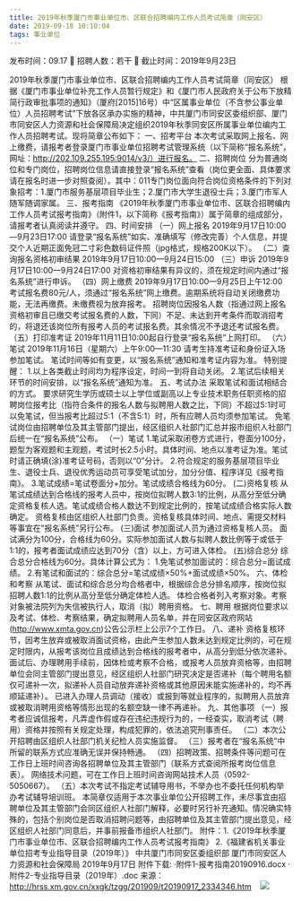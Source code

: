 ```yaml
---
title: 2019年秋季厦门市事业单位市、区联合招聘编内工作人员考试简章（同安区）
date: 2019-09-18 10:10:04
tags: 事业单位
---
```

发布时间：09.17   🌟   招聘人数：若干   🌈   截止时间：2019年9月23日
<!-- more -->

2019年秋季厦门市事业单位市、区联合招聘编内工作人员考试简章（同安区）
根据《厦门市事业单位补充工作人员暂行规定》和《厦门市人民政府关于公布下放精简行政审批事项的通知》（厦府[2015]16号）中“区属事业单位（不含参公事业单位）人员招聘考试”下放各区承办实施的精神，中共厦门市同安区委组织部、厦门市同安区人力资源和社会保障局决定组织2019年秋季同安区所属事业单位编内工作人员招聘考试。现将简章公布如下：
一、招考平台
本次考试采取网上报名、网上缴费，请报考者登录厦门市事业单位招聘考试管理系统（以下简称“报名系统”，网址：http://202.109.255.195:9014/v3/）进行报名。
二、招聘岗位
分为普通岗位和专门岗位，招聘岗位信息请直接登录“报名系统”查看（岗位更全面、具体要求请在报名时进一步对照查阅）。其中：011专门岗位面向符合岗位资格条件的下列对象招考：1.厦门市服务基层项目毕业生；2.厦门市大学生退役士兵；3.厦门市军人随军随调家属。
三、报考指南
《2019年秋季厦门市事业单位市、区联合招聘编内工作人员考试报考指南》（附件1，以下简称《报考指南》）属于简章的组成部分，请报考者认真阅读并遵守。
四、时间安排
（一）网上报名
2019年9月17日10:00—9月23日17:00
请登录“报名系统”如实、准确填写（修改完善）个人信息，并提交个人近期正面免冠二寸彩色数码证件照（jpg格式，规格200K以下）。
（二）查询报名资格初审结果
2019年9月17日10:00—9月24日15:00
（三）申诉
2019年9月17日10:00—9月24日17:00
对资格初审结果有异议的，须在规定时间内通过“报名系统”进行申诉。
（四）网上缴费
2019年9月17日10:00—9月25日上午12:00
考试报名费80元/人，须通过“报名系统”网上缴费。逾期系统将自动关闭缴费功能，无法再缴费。未缴费视为放弃报考。
招聘岗位因报名人数（指通过网上报名资格初审且已缴交考试报名费的人数，下同）不足、未达到开考条件而取消招考的，将退还该岗位所有报考人员的考试报名费。其余情况不予退还考试报名费。
（五）打印准考证
2019年11月11日10:00起自行登录“报名系统”上网打印。
（六）笔试
2019年11月16日（星期六）上午9:00—11:30
请考生持准考证和身份证入场参加笔试。
笔试时间等如有变更，以“报名系统”通知和准考证内容为准。
特别提醒：
1.以上各类截止时间均为程序设定，时间一到将自动关闭。
2.笔试后续相关环节的时间安排，以“报名系统”通知为准。
五、考试办法
采取笔试和面试相结合的方式。
要求研究生学历或硕士以上学位或副高以上专业技术职务任职资格的招聘岗位报考比（指符合条件的报名人数与拟聘用人数之比，下同）不超过5:1时可以免笔试，但当报考比超过5:1（不含5:1）时，所有应聘人员均须参加笔试。
免笔试岗位由招聘单位及其主管部门提出，经区组织人社部门汇总并报市组织人社部门后统一在“报名系统”公布。
（一）笔试
1.笔试采取闭卷方式进行，卷面分100分，题型为客观题和主观题，考试时长2.5小时。具体时间、地点以准考证为准。笔试时请正确填(涂)准考证号码，否则以“0”分计。
2.符合规定的服务基层项目毕业生、退役士兵、退役优秀运动员可享受笔试加分，加分分值、程序详见《报考指南》。
3.笔试成绩=笔试卷面分+加分。笔试成绩合格线为60分。
(二)资格复核
从笔试成绩达到合格线的报考人员中，按岗位拟聘人数3:1的比例，从高分至低分确定资格复核人选。笔试成绩合格人数达不到规定比例的，按笔试成绩合格实际人数确定。
资格复核由区组织人社部门负责。资格复核具体时间、地点、需提交材料等事宜在“报名系统”另行公布。
(三)面试
参加面试人员为通过资格复核人员。
面试满分为100分，合格线为60分。实际参加面试人数与拟聘人数比例等于或低于1:1的，报考者面试成绩应达到70分（含）以上，方可进入体检。
(五)综合总分
综合总分合格线为60分。具体计算公式为：
1.免笔试参加面试的：综合总分=面试成绩。
2.有笔试和面试的：综合总分=笔试成绩×50%+面试成绩×50%。
六、体检和考察
从笔试、面试和综合总分均合格者中，根据综合总分排名顺序，按岗位拟招聘人数1:1的比例从高分至低分确定体检人选。
体检合格者列入考察对象。考察对象被法院列为失信被执行人，取消（拟）聘用资格。
七、聘用
根据岗位要求以及考试、体检、考察结果，确定拟聘用人员名单，并在同安区政府网站(http://www.xmta.gov.cn)公告公示栏上公示7个工作日。
八、递补
资格复核环节，因考生放弃或被取消面试资格，由此产生参加人数未达到规定比例的，可在规定时限内，从报考该岗位且成绩达到合格线的报考者中，从高分到低分依次递补。
面试后、办理聘用手续前，因体检或考察不合格，或报考人员放弃资格等，由招聘单位会同主管部门提出意见，经区组织人社部门研究决定是否递补（每个聘用名额仅可递补一次，拟递补人员自动放弃递补资格或其他原因未能实施递补的，均不再顺延递补）。
已进入办理人员调动（接收）或报到等就业程序的，拟聘用人员放弃或被取消聘用资格等情形出现的名额空缺一律不再递补。
九、其他事项
（一）报考者应诚信报考，凡弄虚作假或存在违纪违规行为的，一经查实，取消考试（聘用）资格并按照有关规定处理，构成犯罪的，依法追究刑事责任。
（二）本次公开招聘由区组织人社部门机关纪检人员实施监督。
（三）报考者在“报名系统”中所留的联系方式应准确无误并保持畅通。
（四）招聘政策、招聘条件等问题可在工作日上班时间咨询各招聘单位及其主管部门（联系方式查阅所报考岗位信息表）。
网络技术问题，可在工作日上班时间咨询网站技术人员（0592-5050667）。
（五）本次考试不指定考试辅导用书，不举办也不委托任何机构举办考试辅导培训班。
本简章仅适用于本次事业单位公开招聘工作，未尽事宜由招聘单位及其主管部门会同区组织人社部门解释，必要时另行补充通知。情况确实特殊的，包括个别岗位是否取消招聘问题等，由招聘单位及其主管部门提出意见，经区组织人社部门同意后，并事前报备市组织人社部门。
附件：1.《2019年秋季厦门市事业单位市、区联合招聘编内工作人员考试报考指南》
2.《福建省机关事业单位招考专业指导目录（2019年）》
中共厦门市同安区委组织部
厦门市同安区人力资源和社会保障局
2019年9月17日
附件下载:
·附件1-报考指南20190916.docx
·附件2-专业指导目录（2019年）.doc
来源：
http://hrss.xm.gov.cn/xxgk/tzgg/201909/t20190917_2334346.htm
 
 ![](https://cdn.weiweiblog.cn/20181015134814.png)